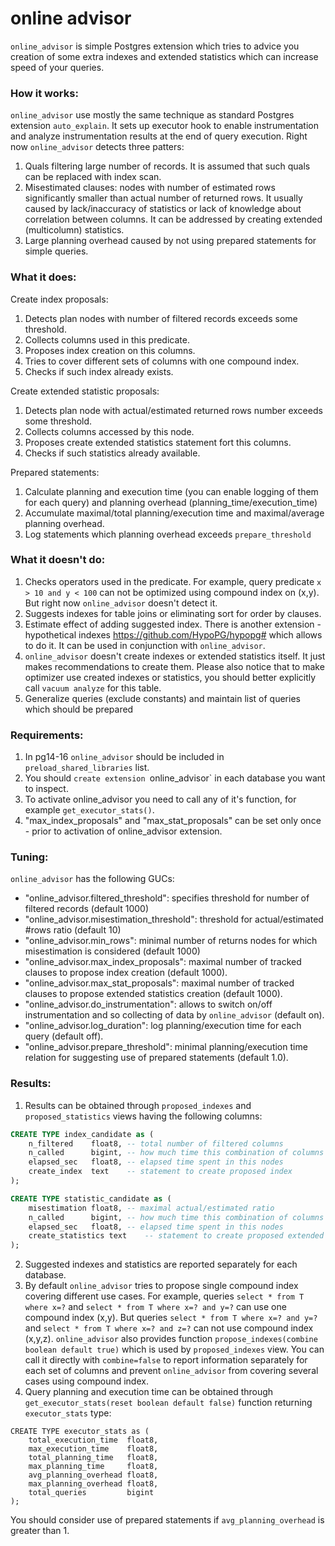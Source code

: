 # online advisor

`online_advisor` is simple Postgres extension which tries to advice you creation of some extra indexes and extended statistics
which can increase speed of your queries.

### How it works:
`online_advisor` use mostly the same technique as standard Postgres extension `auto_explain`.
It sets up executor hook to enable instrumentation and analyze instrumentation results at the end of query execution.
Right now `online_advisor` detects three patters:
1. Quals filtering large number of records. It is assumed that such quals can be replaced with index scan.
2. Misestimated clauses: nodes with number of estimated rows significantly smaller than actual number of returned rows.
It usually caused by lack/inaccuracy of statistics or lack of knowledge about correlation between columns. It can be addressed
by creating extended (multicolumn) statistics.
3. Large planning overhead caused by not using prepared statements for simple queries.

### What it does:
Create index proposals:
1. Detects plan nodes with number of filtered records exceeds some threshold.
2. Collects columns used in this predicate.
3. Proposes index creation on this columns.
4. Tries to cover different sets of columns with one compound index.
5. Checks if such index already exists.

Create extended statistic proposals:
1. Detects plan node with actual/estimated returned rows number exceeds some threshold.
2. Collects columns accessed by this node.
3. Proposes create extended statistics statement fort this columns.
4. Checks if such statistics already available.

Prepared statements:
1. Calculate planning and execution time (you can enable logging of them for each query) and planning overhead (planning_time/execution_time)
2. Accumulate maximal/total planning/execution time and maximal/average planning overhead.
3. Log statements which planning overhead exceeds `prepare_threshold`

### What it doesn't do:
1. Checks operators used in the predicate. For example, query predicate `x > 10 and y < 100` can not be optimized using compound index on (x,y). But right now `online_advisor` doesn't detect it.
2. Suggests indexes for table joins or eliminating sort for order by clauses.
3. Estimate effect of adding suggested index. There is another extension - hypothetical indexes https://github.com/HypoPG/hypopg# which allows to do it. It can be used in conjunction with `online_advisor`.
4. `online_advisor` doesn't create indexes or extended statistics itself. It just makes recommendations to create them. Please also notice that
to make optimizer use created indexes or statistics, you should better explicitly call `vacuum analyze` for this table.
4. Generalize queries (exclude constants) and maintain list of queries which should be prepared

### Requirements:
1. In pg14-16 `online_advisor` should be included in `preload_shared_libraries` list.
2. You should `create extension `online_advisor` in each database you want to inspect.
3. To activate online_advisor you need to call any of it's function, for example `get_executor_stats()`.
4. "max_index_proposals" and "max_stat_proposals" can be set only once - prior to activation of online_advisor extension.

### Tuning:
`online_advisor` has the following GUCs:
- "online_advisor.filtered_threshold": specifies threshold for number of filtered records (default 1000)
- "online_advisor.misestimation_threshold": threshold for actual/estimated #rows ratio (default 10)
- "online_advisor.min_rows": minimal number of returns nodes for which misestimation is considered (default 1000)
- "online_advisor.max_index_proposals": maximal number of tracked clauses to propose index creation (default 1000).
- "online_advisor.max_stat_proposals": maximal number of tracked clauses to propose extended statistics creation (default 1000).
- "online_advisor.do_instrumentation": allows to switch on/off instrumentation and so collecting of data by `online_advisor` (default on).
- "online_advisor.log_duration": log planning/execution time for each query (default off).
- "online_advisor.prepare_threshold": minimal planning/execution time relation for suggesting use of prepared statements (default 1.0).



### Results:
1. Results can be obtained through `proposed_indexes` and `proposed_statistics` views having the following columns:
```sql
CREATE TYPE index_candidate as (
    n_filtered    float8, -- total number of filtered columns
	n_called      bigint, -- how much time this combination of columns was used
	elapsed_sec   float8, -- elapsed time spent in this nodes
	create_index  text    -- statement to create proposed index
);

CREATE TYPE statistic_candidate as (
    misestimation float8, -- maximal actual/estimated ratio
	n_called      bigint, -- how much time this combination of columns was used
	elapsed_sec   float8, -- elapsed time spent in this nodes
	create_statistics text    -- statement to create proposed extended statistics
);

```
2. Suggested indexes and statistics are reported separately for each database.
3. By default `online_advisor` tries to propose single compound index covering different use cases.
For example, queries `select * from T where x=?` and `select * from T where x=? and y=?`
can use one compound index (x,y). But queries `select * from T where x=? and y=?` and
`select * from T where x=? and z=?` can not use compound index (x,y,z).
`online_advisor` also provides function `propose_indexes(combine boolean default true)`
which is used by `proposed_indexes` view. You can call it directly with `combine=false` to report
information separately for each set of columns and prevent `online_advisor` from
covering several cases using compound index.
4. Query planning and execution time can be obtained through `get_executor_stats(reset boolean default false)` function returning `executor_stats` type:
```
CREATE TYPE executor_stats as (
    total_execution_time  float8,
	max_execution_time    float8,
	total_planning_time   float8,
	max_planning_time     float8,
	avg_planning_overhead float8,
	max_planning_overhead float8,
	total_queries         bigint
);
```
You should consider use of prepared statements if `avg_planning_overhead` is greater than 1.



